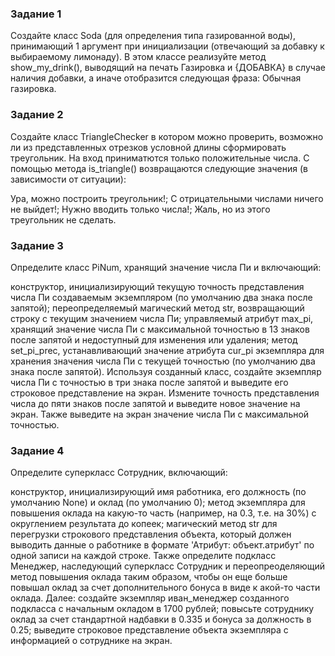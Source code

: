 ### Задание 1
Создайте класс Soda (для определения типа газированной воды), принимающий 1 аргумент при инициализации (отвечающий за добавку к выбираемому лимонаду). В этом классе реализуйте метод show_my_drink(), выводящий на печать Газировка и {ДОБАВКА} в случае наличия добавки, а иначе отобразится следующая фраза: Обычная газировка.

### Задание 2
Создайте класс TriangleChecker в котором можно проверить, возможно ли из представленных отрезков условной длины сформировать треугольник. На вход приниматются только положительные числа. С помощью метода is_triangle() возвращаются следующие значения (в зависимости от ситуации):

Ура, можно построить треугольник!;
С отрицательными числами ничего не выйдет!;
Нужно вводить только числа!;
Жаль, но из этого треугольник не сделать.

### Задание 3
Определите класс PiNum, хранящий значение числа Пи и включающий:

конструктор, инициализирующий текущую точность представления числа Пи создаваемым экземпляром (по умолчанию два знака после запятой);
переопределяемый магический метод str, возвращающий строку с текущим значением числа Пи;
управляемый атрибут max_pi, хранящий значение числа Пи с максимальной точностью в 13 знаков после запятой и недоступный для изменения или удаления;
метод set_pi_prec, устанавливающий значение атрибута cur_pi экземпляра для хранения значения числа Пи с текущей точностью (по умолчанию два знака после запятой).
Используя созданный класс, создайте экземпляр числа Пи с точностью в три знака после запятой и выведите его строковое представление на экран. Измените точность представления числа до пяти знаков после запятой и выведите новое значение на экран. Также выведите на экран значение числа Пи с максимальной точностью.

### Задание 4
Определите суперкласс Сотрудник, включающий:

конструктор, инициализирующий имя работника, его должность (по умолчанию None) и оклад (по умолчанию 0);
метод экземпляра для повышения оклада на какую-то часть (например, на 0.3, т.е. на 30%) с округлением результата до копеек;
магический метод str для перегрузки строкового представления объекта, который должен выводить данные о работнике в формате 'Атрибут: объект.атрибут' по одной записи на каждой строке. Также определите подкласс Менеджер, наследующий суперкласс Сотрудник и переопреоделяющий метод повышения оклада таким образом, чтобы он еще больше повышал оклад за счет дополнительного бонуса в виде к акой-то части оклада. Далее:
создайте экземпляр иван_менеджер созданного подкласса с начальным окладом в 1700 рублей;
повысьте сотруднику оклад за счет стандартной надбавки в 0.335 и бонуса за должность в 0.25;
выведите строковое представление объекта экземпляра с информацией о сотруднике на экран.